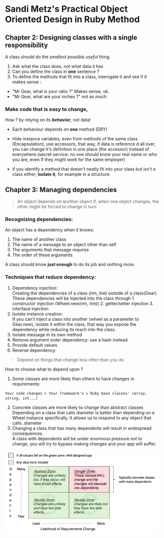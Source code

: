 # Sandi Metz's Practical Object Oriented Design in Ruby Method

## Chapter 2: Designing classes with a single responsibility
  A class should do the _smallest possible useful_ thing.
1. Ask what the class does, not what data it has
2. Can you define the class in **one** sentence ?
3. To define the methods that fit into a class, interogate it and see if it makes sense :
- "Mr Gear, what is your ratio ?" Makes sense, ok.<br/>
- "Mr Gear, what are your inches ?" not as much

### Make code that is easy to change,
 How ? by relying on its _**behavior**_, not data!
  - Each behaviour depends on **one** method (DRY)
  - Hide instance variables, even from methods of the same class (Encapsulation), use accessors, that way, if data is reference d all over, you can change it's definition in one place (the accessor) instead of everywhere.(secret service: no one should know your real name or who you are, even if they might work for the same employer)

  - if you identify a method that doesn't neatly fit into your class but isn't a class either, **isolate it**, for example in a structure.

## Chapter 3: Managing dependencies

>An object depends on another object if, when one object changes, the other might be forced to change in turn

  ### Recognizing dependencies:
  An object has a dependency when it knows: 
  1. The name of another class
  2. The name of a message to an object other than self
  3. The arguments that message requires
  4. The order of these arguments

  A class should know **just enough** to do its job and nothing more.

  ### Techniques that reduce dependency:
  1. Dependency injection:  
  Creating the dependencies of a class (rim, tire) outside of a class(Gear). These dependencies will be injected into the class through 
    1. constructor injection (Wheel.new(rim, tire))
    2. getter/setter injection
    3. interface injection
  2. Isolate instance creation:  
    If you can't inject a class into another (wheel as a parameter to Gear.new), isolate it within the class, that way you expose the dependency while reducing its reach into the class.
  3. Isolate message in its own method
  4. Remove argument order dependency: use a hash instead.
  5. Provide default values
  6. Reverse dependency:
  >Depend on things that change less often than you do

  How to choose what to depend upon ?  
  1. Some classes are more likely than others to have changes in requirements:

    Your code changes > Your framework's > Ruby base classes' (array, string, int...)
  2. Concrete classes are more likely to change than abstract classes  
    Depending on a class that calls diameter is better than 
    depending on a Wheel instance specifically. It allows us to respond to any object that calls .diameter
  3. Changing a class that has many dependents will result in widespread consequences.  
    A class with dependents will be under enormous pressure not to change, you will try to bypass making changes and your app will suffer.

  ![alt](./image.png)

